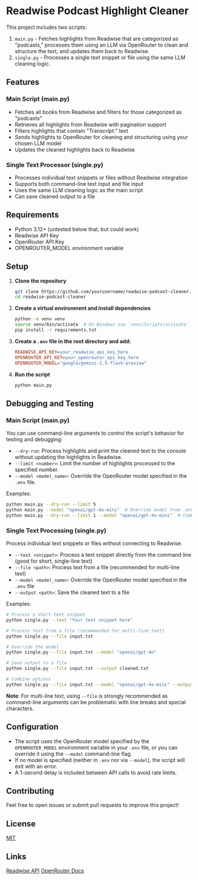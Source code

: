 # Readwise Podcast Highlight Cleaner

This project includes two scripts:
1. `main.py` - Fetches highlights from Readwise that are categorized as "podcasts," processes them using an LLM via OpenRouter to clean and structure the text, and updates them back to Readwise.
2. `single.py` - Processes a single text snippet or file using the same LLM cleaning logic.

## Features

### Main Script (main.py)
- Fetches all books from Readwise and filters for those categorized as "podcasts"
- Retrieves all highlights from Readwise with pagination support
- Filters highlights that contain "Transcript:" text
- Sends highlights to OpenRouter for cleaning and structuring using your chosen LLM model
- Updates the cleaned highlights back to Readwise

### Single Text Processor (single.py)
- Processes individual text snippets or files without Readwise integration
- Supports both command-line text input and file input
- Uses the same LLM cleaning logic as the main script
- Can save cleaned output to a file

## Requirements

- Python 3.12+ (untested below that, but could work)
- Readwise API Key
- OpenRouter API Key
- OPENROUTER_MODEL environment variable

## Setup

1. **Clone the repository**

   ```sh
   git clone https://github.com/yourusername/readwise-podcast-cleaner.git
   cd readwise-podcast-cleaner
   ```

2. **Create a virtual environment and install dependencies**

   ```sh
   python -m venv venv
   source venv/bin/activate  # On Windows use `venv\Scripts\activate`
   pip install -r requirements.txt
   ```

3. **Create a `.env` file in the root directory and add:**

   ```ini
   READWISE_API_KEY=your_readwise_api_key_here
   OPENROUTER_API_KEY=your_openrouter_api_key_here
   OPENROUTER_MODEL="google/gemini-2.5-flash-preview"
   ```

4. **Run the script**
   ```sh
   python main.py
   ```

## Debugging and Testing

### Main Script (main.py)

You can use command-line arguments to control the script's behavior for testing and debugging:

- `--dry-run`: Process highlights and print the cleaned text to the console without updating the highlights in Readwise.
- `--limit <number>`: Limit the number of highlights processed to the specified number.
- `--model <model_name>`: Override the OpenRouter model specified in the `.env` file.

Examples:

```sh
python main.py --dry-run --limit 5
python main.py --model "openai/gpt-4o-mini"  # Override model from .env
python main.py --dry-run --limit 1 --model "openai/gpt-4o-mini"  # Combine all flags
```

### Single Text Processing (single.py)

Process individual text snippets or files without connecting to Readwise:

- `--text <snippet>`: Process a text snippet directly from the command line (good for short, single-line text)
- `--file <path>`: Process text from a file (recommended for multi-line text)
- `--model <model_name>`: Override the OpenRouter model specified in the `.env` file
- `--output <path>`: Save the cleaned text to a file

Examples:

```sh
# Process a short text snippet
python single.py --text "Your text snippet here"

# Process text from a file (recommended for multi-line text)
python single.py --file input.txt

# Override the model
python single.py --file input.txt --model "openai/gpt-4o"

# Save output to a file
python single.py --file input.txt --output cleaned.txt

# Combine options
python single.py --file input.txt --model "openai/gpt-4o-mini" --output cleaned.txt
```

**Note**: For multi-line text, using `--file` is strongly recommended as command-line arguments can be problematic with line breaks and special characters.

## Configuration

- The script uses the OpenRouter model specified by the `OPENROUTER_MODEL` environment variable in your `.env` file, or you can override it using the `--model` command-line flag.
- If no model is specified (neither in `.env` nor via `--model`), the script will exit with an error.
- A 1-second delay is included between API calls to avoid rate limits.

## Contributing

Feel free to open issues or submit pull requests to improve this project!

## License

[MIT](LICENSE)

## Links

[Readwise API](https://readwise.io/api_deets)
[OpenRouter Docs](https://openrouter.ai/docs/quickstart)
